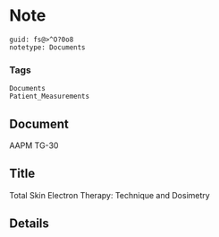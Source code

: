 # Note
```
guid: fs@>^O?0o8
notetype: Documents
```

### Tags
```
Documents
Patient_Measurements
```

## Document
AAPM TG-30

## Title
Total Skin Electron Therapy: Technique and Dosimetry

## Details

